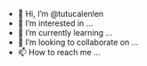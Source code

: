 - 👋 Hi, I’m @tutucalenlen
- 👀 I’m interested in ...
- 🌱 I’m currently learning ...
- 💞️ I’m looking to collaborate on ...
- 📫 How to reach me ...

<!---
tutucalenlen/tutucalenlen is a ✨ special ✨ repository because its `README.md` (this file) appears on your GitHub profile.
You can click the Preview link to take a look at your changes.
--->
